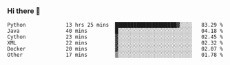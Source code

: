 ### Hi there 👋

<!--START_SECTION:qoiuy-->

```text
Python             13 hrs 25 mins  ████████████████████▓░░░░   83.29 %
Java               40 mins         █░░░░░░░░░░░░░░░░░░░░░░░░   04.18 %
Cython             23 mins         ▓░░░░░░░░░░░░░░░░░░░░░░░░   02.45 %
XML                22 mins         ▓░░░░░░░░░░░░░░░░░░░░░░░░   02.32 %
Docker             20 mins         ▓░░░░░░░░░░░░░░░░░░░░░░░░   02.07 %
Other              17 mins         ▒░░░░░░░░░░░░░░░░░░░░░░░░   01.78 %
```

<!--END_SECTION:qoiuy-->

<!--
**Qoiuy/Qoiuy** is a ✨ _special_ ✨ repository because its `README.md` (this file) appears on your GitHub profile.

Here are some ideas to get you started:

- 🔭 I’m currently working on ...
- 🌱 I’m currently learning ...
- 👯 I’m looking to collaborate on ...
- 🤔 I’m looking for help with ...
- 💬 Ask me about ...
- 📫 How to reach me: ...
- 😄 Pronouns: ...
- ⚡ Fun fact: ...
-->
